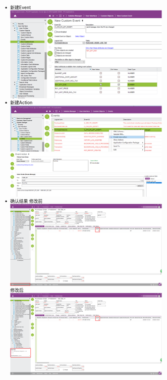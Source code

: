 * 新建Event
![](image2/event-01.png )
* 新建Action
![](image2/event-02.png )
![](image2/event-03.png )
* 确认结果
修改前
![](image2/event-04.png )
修改后
![](image2/event-05.png )